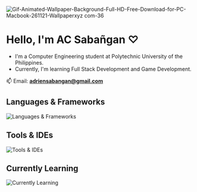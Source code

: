 ![Gif-Animated-Wallpaper-Background-Full-HD-Free-Download-for-PC-Macbook-261121-Wallpaperxyz com-36](https://github.com/user-attachments/assets/3cad8497-ec2e-49ae-8ce1-9a8b1258084d)

<h1>Hello, I'm AC Sabañgan ♡</h1>
<ul>
  <li>
    I'm a Computer Engineering student at Polytechnic University of the
    Philippines.
  </li>
  <li>Currently, I'm learning Full Stack Development and Game Development.</li>
</ul>

📫 Email: **adriensabangan@gmail.com**

## Languages & Frameworks
![Languages & Frameworks](https://skillicons.dev/icons?i=html,css,js,python,bootstrap,tailwind)

## Tools & IDEs
![Tools & IDEs](https://skillicons.dev/icons?i=figma,vscode,pycharm)

## Currently Learning
![Currently Learning](https://skillicons.dev/icons?i=typescript,react,nodejs,flutter,godot)
